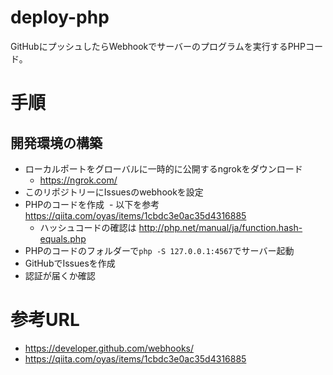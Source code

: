 # deploy-php
GitHubにプッシュしたらWebhookでサーバーのプログラムを実行するPHPコード。

# 手順
## 開発環境の構築
- ローカルポートをグローバルに一時的に公開するngrokをダウンロード
  - https://ngrok.com/
- このリポジトリーにIssuesのwebhookを設定
- PHPのコードを作成
  - 以下を参考 https://qiita.com/oyas/items/1cbdc3e0ac35d4316885
  - ハッシュコードの確認は http://php.net/manual/ja/function.hash-equals.php
- PHPのコードのフォルダーで`php -S 127.0.0.1:4567`でサーバー起動
- GitHubでIssuesを作成
- 認証が届くか確認


# 参考URL
- https://developer.github.com/webhooks/
- https://qiita.com/oyas/items/1cbdc3e0ac35d4316885
